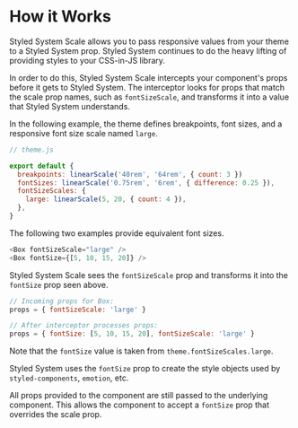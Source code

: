 # How it Works

Styled System Scale allows you to pass responsive values from your theme to a
Styled System prop. Styled System continues to do the heavy lifting of providing
styles to your CSS-in-JS library.

In order to do this, Styled System Scale intercepts your component's props
before it gets to Styled System. The interceptor looks for props that match the
scale prop names, such as `fontSizeScale`, and transforms it into a value that
Styled System understands.

In the following example, the theme defines breakpoints, font sizes, and a
responsive font size scale named `large`.

```javascript
// theme.js

export default {
  breakpoints: linearScale('40rem', '64rem', { count: 3 })
  fontSizes: linearScale('0.75rem', '6rem', { difference: 0.25 }),
  fontSizeScales: {
    large: linearScale(5, 20, { count: 4 }),
  },
}
```

The following two examples provide equivalent font sizes.

```javascript
<Box fontSizeScale="large" />
<Box fontSize={[5, 10, 15, 20]} />
```

Styled System Scale sees the `fontSizeScale` prop and transforms it into the
`fontSize` prop seen above.

```javascript
// Incoming props for Box:
props = { fontSizeScale: 'large' }

// After interceptor processes props:
props = { fontSize: [5, 10, 15, 20], fontSizeScale: 'large' }
```

Note that the `fontSize` value is taken from `theme.fontSizeScales.large`.

Styled System uses the `fontSize` prop to create the style objects used by
`styled-components`, `emotion`, etc.

All props provided to the component are still passed to the underlying
component. This allows the component to accept a `fontSize` prop that overrides
the scale prop.

